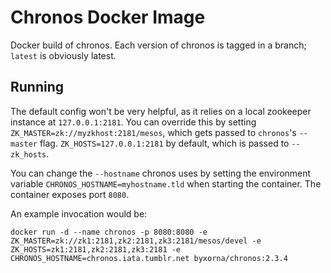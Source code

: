 # Chronos Docker Image

Docker build of chronos. Each version of chronos is tagged in a branch; `latest` is obviously latest.

## Running

The default config won't be very helpful, as it relies on a local zookeeper instance at `127.0.0.1:2181`. You can override this by setting `ZK_MASTER=zk://myzkhost:2181/mesos`, which gets passed to `chronos`'s `--master` flag. `ZK_HOSTS=127.0.0.1:2181` by default, which is passed to `--zk_hosts`.

You can change the `--hostname` chronos uses by setting the environment variable `CHRONOS_HOSTNAME=myhostname.tld` when starting the container. The container exposes port `8080`.

An example invocation would be:
```
docker run -d --name chronos -p 8080:8080 -e ZK_MASTER=zk://zk1:2181,zk2:2181,zk3:2181/mesos/devel -e ZK_HOSTS=zk1:2181,zk2:2181,zk3:2181 -e CHRONOS_HOSTNAME=chronos.iata.tumblr.net byxorna/chronos:2.3.4
```
